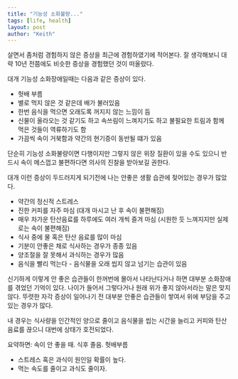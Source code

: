 ```yaml
---
title: "기능성 소화불량..."
tags: [life, health]
layout: post
author: "Keith"
---
```


살면서 좀처럼 경험하지 않은 증상을 최근에 경험하였기에 적어본다. 잘 생각해보니 대략 10년 전쯤에도 비슷한 증상을 경험했던 것이 떠올랐다.

대개 기능성 소화장애일때는 다음과 같은 증상이 있다.
- 헛배 부름
- 별로 먹지 않은 것 같은데 배가 불러있음
- 한번 음식을 먹으면 오래도록 꺼지지 않는 느낌이 듬
- 신물이 올라오는 것 같기도 하고 속쓰림이 느껴지기도 하고 불필요한 트림과 함께 먹은 것들이 역류하기도 함
- 가끔씩 속이 거북함과 약간의 현기증이 동반될 떄가 있음

단순히 기능성 소화불량이면 다행이지만 그렇지 않은 위장 질환이 있을 수도 있으니 반드시 속이 메스껍고 불편하다면 의사의 진찰을 받아보길 권한다.

대개 이런 증상이 두드러지게 되기전에 나는 안좋은 생활 습관에 젖어있는 경우가 많았다.
- 약간의 정신적 스트레스
- 진한 커피를 자주 마심 (대개 마시고 난 후 속이 불편해짐)
- 매우 차가운 탄산음료를 하루에도 여러 개씩 즐겨 마심 (시원한 듯 느껴지지만 실제로는 속이 불편해짐)
- 식사 중에 물 혹은 탄산 음료를 많이 마심
- 기분이 안좋은 채로 식사하는 경우가 종종 있음
- 양조절을 잘 못해서 과식하는 경우가 많음
- 음식을 빨리 먹는다 - 음식물을 오래 씹지 않고 넘기는 습관이 있음

신기하게 이렇게 안 좋은 습관들이 한꺼번에 몰아서 나타난다거나 하면 대부분 소화장애를 겪었던 기억이 있다. 나이가 들어서 그렇다거나 원래 위가 좋지 않아서라는 말은 맞지 않다. 뚜렷한 자각 증상이 일어나기 전 대부분 안좋은 습관들이 쌓여서 위에 부담을 주고 있는 경우가 많다.

내 경우는 식사량을 인간적인 양으로 줄이고 음식물을 씹는 시간을 늘리고 커피와 탄산음료를 끊으니 대번에 상태가 호전되었다. 

요약하면: 속이 안 좋을 때. 식후 졸음. 헛배부름
- 스트레스 혹은 과식이 원인일 확률이 높다.
- 먹는 속도를 줄이고 과식도 줄이자.